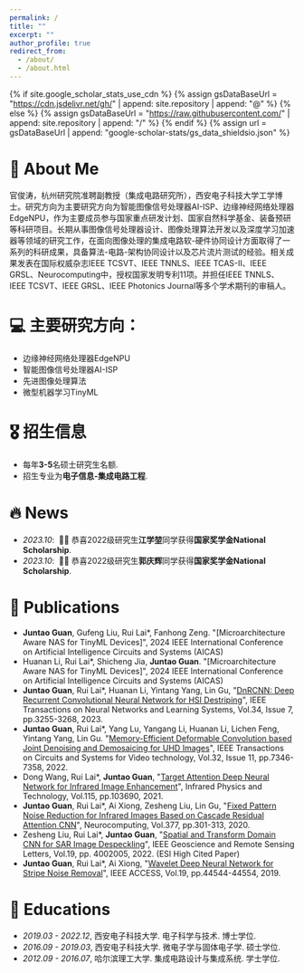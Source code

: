 ```yaml
---
permalink: /
title: ""
excerpt: ""
author_profile: true
redirect_from: 
  - /about/
  - /about.html
---
```


{% if site.google_scholar_stats_use_cdn %}
{% assign gsDataBaseUrl = "https://cdn.jsdelivr.net/gh/" | append: site.repository | append: "@" %}
{% else %}
{% assign gsDataBaseUrl = "https://raw.githubusercontent.com/" | append: site.repository | append: "/" %}
{% endif %}
{% assign url = gsDataBaseUrl | append: "google-scholar-stats/gs_data_shieldsio.json" %}

<span class='anchor' id='about-me'></span>
# 💬 About Me
官俊涛，杭州研究院准聘副教授（集成电路研究所），西安电子科技大学工学博士。研究方向为主要研究方向为智能图像信号处理器AI-ISP、边缘神经网络处理器EdgeNPU，作为主要成员参与国家重点研发计划、国家自然科学基金、装备预研等科研项目。长期从事图像信号处理器设计、图像处理算法开发以及深度学习加速器等领域的研究工作，在面向图像处理的集成电路软-硬件协同设计方面取得了一系列的科研成果，具备算法-电路-架构协同设计以及芯片流片测试的经验。相关成果发表在国际权威杂志IEEE TCSVT、IEEE TNNLS、IEEE TCAS-II、IEEE GRSL、Neurocomputing中，授权国家发明专利11项。并担任IEEE TNNLS、IEEE TCSVT、IEEE GRSL、IEEE Photonics Journal等多个学术期刊的审稿人。
# 💻 主要研究方向：
- 边缘神经网络处理器EdgeNPU
- 智能图像信号处理器AI-ISP
- 先进图像处理算法
- 微型机器学习TinyML
  
# 🎖 招生信息
- 每年**3-5**名硕士研究生名额. 
- 招生专业为**电子信息-集成电路工程**.
  
# 🔥 News
- *2023.10*: &nbsp;🎉🎉 恭喜2022级研究生**江学堃**同学获得**国家奖学金National Scholarship**. 
- *2023.10*: &nbsp;🎉🎉 恭喜2022级研究生**郭庆辉**同学获得**国家奖学金National Scholarship**. 

# 📝 Publications 
- **Juntao Guan**, Gufeng Liu, Rui Lai*, Fanhong Zeng. "[Microarchitecture Aware NAS for TinyML Devices]", 2024 IEEE International Conference on Artificial Intelligence Circuits and Systems (AICAS)
- Huanan Li, Rui Lai*, Shicheng Jia, **Juntao Guan**. "[Microarchitecture Aware NAS for TinyML Devices]", 2024 IEEE International Conference on Artificial Intelligence Circuits and Systems (AICAS)
- **Juntao Guan**, Rui Lai*, Huanan Li, Yintang Yang, Lin Gu, "[DnRCNN: Deep Recurrent Convolutional Neural Network for HSI Destriping]()", IEEE Transactions on Neural Networks and Learning Systems, Vol.34, Issue 7, pp.3255-3268, 2023.
- **Juntao Guan**, Rui Lai*, Yang Lu, Yangang Li, Huanan Li, Lichen Feng, Yintang Yang, Lin Gu. "[Memory-Efficient Deformable Convolution based Joint Denoising and Demosaicing for UHD Images](https://ieeexplore.ieee.org/abstract/document/9795340)", IEEE Transactions on Circuits and Systems for Video technology, Vol.32, Issue 11, pp.7346-7358, 2022.
- Dong Wang, Rui Lai*, **Juntao Guan**, "[Target Attention Deep Neural Network for Infrared Image Enhancement]()", Infrared Physics and Technology, Vol.115, pp.103690, 2021.
- **Juntao Guan**, Rui Lai*, Ai Xiong, Zesheng Liu, Lin Gu, "[Fixed Pattern Noise Reduction for Infrared Images Based on Cascade Residual Attention CNN]()", Neurocomputing, Vol.377, pp.301-313, 2020.
- Zesheng Liu, Rui Lai*, **Juntao Guan**, "[Spatial and Transform Domain CNN for SAR Image Despeckling]()", IEEE Geoscience and Remote Sensing Letters, Vol.19,  pp. 4002005, 2022.  (ESI High Cited Paper)
- **Juntao Guan**, Rui Lai*, Ai Xiong, "[Wavelet Deep Neural Network for Stripe Noise Removal]()", IEEE ACCESS, Vol.19, pp.44544-44554, 2019.

# 📖 Educations
- *2019.03 - 2022.12*, 西安电子科技大学. 电子科学与技术. 博士学位. 
- *2016.09 - 2019.03*, 西安电子科技大学. 微电子学与固体电子学. 硕士学位.
- *2012.09 - 2016.07*, 哈尔滨理工大学.   集成电路设计与集成系统. 学士学位. 
